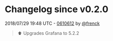 # Changelog since v0.2.0

2018/07/29 19:48 UTC - [0610612](https://github.com/hassio-addons/addon-grafana/commit/061061279a54130bc95b9358bb1a225f803c2c81) by [@frenck](https://github.com/frenck)
> :arrow_up: Upgrades Grafana to 5.2.2 

